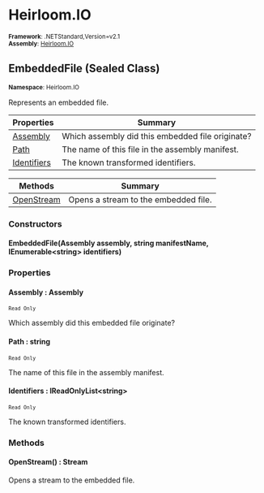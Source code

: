 # Heirloom.IO

<small>**Framework**: .NETStandard,Version=v2.1</small>  
<small>**Assembly**: [Heirloom.IO](../Heirloom.IO/Heirloom.IO.md)</small>  

## EmbeddedFile (Sealed Class)
<small>**Namespace**: Heirloom.IO</sub></small>  

Represents an embedded file.

| Properties                  | Summary                                          |
|-----------------------------|--------------------------------------------------|
| [Assembly](#ASSBEC4387E)    | Which assembly did this embedded file originate? |
| [Path](#PAT5C11D03D)        | The name of this file in the assembly manifest.  |
| [Identifiers](#IDE599211FE) | The known transformed identifiers.               |

| Methods                    | Summary                              |
|----------------------------|--------------------------------------|
| [OpenStream](#OPE8064E612) | Opens a stream to the embedded file. |

### Constructors

#### EmbeddedFile(Assembly assembly, string manifestName, IEnumerable\<string> identifiers)

### Properties

#### <a name="ASSBEC4387E"></a>Assembly : Assembly

<small>`Read Only`</small>

Which assembly did this embedded file originate?

#### <a name="PAT5C11D03D"></a>Path : string

<small>`Read Only`</small>

The name of this file in the assembly manifest.

#### <a name="IDE599211FE"></a>Identifiers : IReadOnlyList\<string>

<small>`Read Only`</small>

The known transformed identifiers.

### Methods

#### <a name="OPEF0FC28BF"></a>OpenStream() : Stream

Opens a stream to the embedded file.


